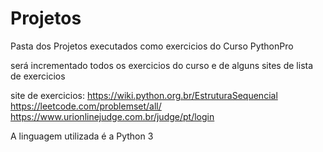 # Projetos

Pasta dos Projetos executados como exercicios do Curso PythonPro

será incrementado todos os exercicios do curso e de alguns sites de lista de exercicios

site de exercicios:
 https://wiki.python.org.br/EstruturaSequencial
 https://leetcode.com/problemset/all/
 https://www.urionlinejudge.com.br/judge/pt/login
 
 
A linguagem utilizada é a Python 3
 
  